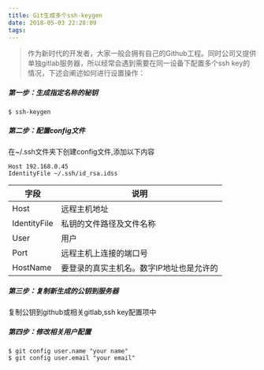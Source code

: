 ```yaml
---
title: Git生成多个ssh-keygen
date: 2018-05-03 22:28:09
tags:
---
```


> 作为新时代的开发者，大家一般会拥有自己的Github工程。同时公司又提供单独gitlab服务器，所以经常会遇到需要在同一设备下配置多个ssh key的情况，下述会阐述如何进行设置操作：

##### 第一步：生成指定名称的秘钥
```
$ ssh-keygen
```

##### 第二步：配置config文件
在~/.ssh文件夹下创建config文件,添加以下内容
```
Host 192.168.0.45
IdentityFile ~/.ssh/id_rsa.idss
```
字段 | 说明
---|---
Host | 远程主机地址
IdentityFile | 私钥的文件路径及文件名称
User | 用户
Port | 远程主机上连接的端口号
HostName | 要登录的真实主机名。数字IP地址也是允许的

##### 第三步：复制新生成的公钥到服务器
复制公钥到github或相关gitlab,ssh key配置项中

##### 第四步：修改相关用户配置
```
$ git config user.name "your name"
$ git config user.email "your email"
```
